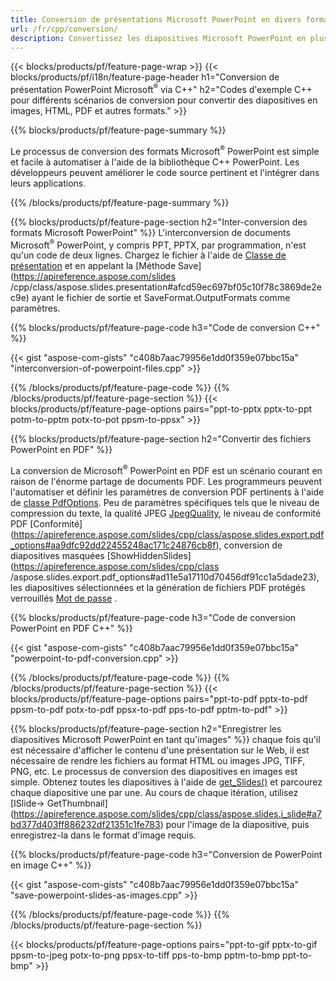 ```yaml
---
title: Conversion de présentations Microsoft PowerPoint en divers formats à l'aide de C++
url: /fr/cpp/conversion/
description: Convertissez les diapositives Microsoft PowerPoint en plusieurs fichiers, y compris les formats HTML, PDF et image dans les applications basées sur C++.
---
```


{{< blocks/products/pf/feature-page-wrap >}}
{{< blocks/products/pf/i18n/feature-page-header h1="Conversion de présentation PowerPoint Microsoft<sup>®</sup> via C++" h2="Codes d'exemple C++ pour différents scénarios de conversion pour convertir des diapositives en images, HTML, PDF et autres formats." >}}

{{% blocks/products/pf/feature-page-summary %}}

Le processus de conversion des formats Microsoft<sup>®</sup> PowerPoint est simple et facile à automatiser à l'aide de la bibliothèque C++ PowerPoint. Les développeurs peuvent améliorer le code source pertinent et l'intégrer dans leurs applications. 

{{% /blocks/products/pf/feature-page-summary  %}}

{{% blocks/products/pf/feature-page-section  h2="Inter-conversion des formats Microsoft PowerPoint" %}}
L'interconversion de documents Microsoft<sup>®</sup> PowerPoint, y compris PPT, PPTX, par programmation, n'est qu'un code de deux lignes. Chargez le fichier à l'aide de [Classe de présentation](https://apireference.aspose.com/slides/cpp/class/aspose.slides.presentation) et en appelant la [Méthode Save](https://apireference.aspose.com/slides /cpp/class/aspose.slides.presentation#afcd59ec697bf05c10f78c3869de2ec9e) ayant le fichier de sortie et SaveFormat.OutputFormats comme paramètres.

{{% blocks/products/pf/feature-page-code h3="Code de conversion C++" %}}

{{< gist "aspose-com-gists" "c408b7aac79956e1dd0f359e07bbc15a" "interconversion-of-powerpoint-files.cpp" >}}


{{% /blocks/products/pf/feature-page-code  %}}
{{% /blocks/products/pf/feature-page-section %}}
{{< blocks/products/pf/feature-page-options pairs="ppt-to-pptx pptx-to-ppt potm-to-pptm potx-to-pot ppsm-to-ppsx" >}}


{{% blocks/products/pf/feature-page-section  h2="Convertir des fichiers PowerPoint en PDF" %}}

La conversion de Microsoft<sup>®</sup> PowerPoint en PDF est un scénario courant en raison de l'énorme partage de documents PDF. Les programmeurs peuvent l'automatiser et définir les paramètres de conversion PDF pertinents à l'aide de [classe PdfOptions](https://apireference.aspose.com/slides/cpp/class/aspose.slides.export.pdf_options). Peu de paramètres spécifiques tels que le niveau de compression du texte, la qualité JPEG [JpegQuality](https://apireference.aspose.com/slides/cpp/class/aspose.slides.export.pdf_options#a6bbf3bd303430757aa85ac9e3d184861), le niveau de conformité PDF [Conformité] (https://apireference.aspose.com/slides/cpp/class/aspose.slides.export.pdf_options#aa9dfc92dd22455248ac171c24876cb8f), conversion de diapositives masquées [ShowHiddenSlides](https://apireference.aspose.com/slides/cpp/class /aspose.slides.export.pdf_options#ad11e5a17110d70456df91cc1a5dade23), les diapositives sélectionnées et la génération de fichiers PDF protégés verrouillés [Mot de passe](https://apireference.aspose.com/slides/cpp/class/aspose.slides.export.pdf_options#ab42606dbbf983fe00cc45a19565391a7) .

{{% blocks/products/pf/feature-page-code h3="Code de conversion PowerPoint en PDF C++" %}}

{{< gist "aspose-com-gists" "c408b7aac79956e1dd0f359e07bbc15a" "powerpoint-to-pdf-conversion.cpp" >}}

{{% /blocks/products/pf/feature-page-code  %}}
{{% /blocks/products/pf/feature-page-section %}}
{{< blocks/products/pf/feature-page-options pairs="ppt-to-pdf pptx-to-pdf ppsm-to-pdf potx-to-pdf ppsx-to-pdf pps-to-pdf pptm-to-pdf" >}}


{{% blocks/products/pf/feature-page-section  h2="Enregistrer les diapositives Microsoft PowerPoint en tant qu'images" %}}
chaque fois qu'il est nécessaire d'afficher le contenu d'une présentation sur le Web, il est nécessaire de rendre les fichiers au format HTML ou images JPG, TIFF, PNG, etc. Le processus de conversion des diapositives en images est simple. Obtenez toutes les diapositives à l'aide de [get_Slides()](https://apireference.aspose.com/slides/cpp/class/aspose.slides.presentation#a9981b38f5a01d9fa5482f05b0a75974c) et parcourez chaque diapositive une par une. Au cours de chaque itération, utilisez [ISlide-> GetThumbnail] (https://apireference.aspose.com/slides/cpp/class/aspose.slides.i_slide#a7bd377d403ff886232df21351c1fe783) pour l'image de la diapositive, puis enregistrez-la dans le format d'image requis. 

{{% blocks/products/pf/feature-page-code h3="Conversion de PowerPoint en image C++" %}}

{{< gist "aspose-com-gists" "c408b7aac79956e1dd0f359e07bbc15a" "save-powerpoint-slides-as-images.cpp" >}}

{{% /blocks/products/pf/feature-page-code %}}
{{% /blocks/products/pf/feature-page-section %}}

{{< blocks/products/pf/feature-page-options pairs="ppt-to-gif pptx-to-gif ppsm-to-jpeg potx-to-png ppsx-to-tiff pps-to-bmp pptm-to-bmp ppt-to-bmp" >}}